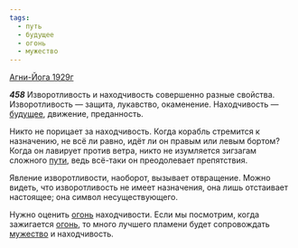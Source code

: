 ```yaml
---
tags:
  - путь
  - будущее
  - огонь
  - мужество
---
```


[Агни-Йога 1929г](/agni/1929)

___458___
Изворотливость и находчивость совершенно разные свойства. Изворотливость — защита, лукавство, окаменение. Находчивость — [будущее](/tag/#будущее), движение, преданность.   

Никто не порицает за находчивость. Когда корабль стремится к назначению, не всё ли равно, идёт ли он правым или левым бортом? Когда он лавирует против ветра, никто не изумляется зигзагам сложного [пути](/tag/#путь), ведь всё-таки он преодолевает препятствия.   

Явление изворотливости, наоборот, вызывает отвращение. Можно видеть, что изворотливость не имеет назначения, она лишь отстаивает настоящее; она символ несуществующего.   

Нужно оценить [огонь](/tag/#огонь) находчивости. Если мы посмотрим, когда зажигается [огонь](/tag/#огонь), то много лучшего пламени будет сопровождать [мужество](/tag/#мужество) и находчивость.